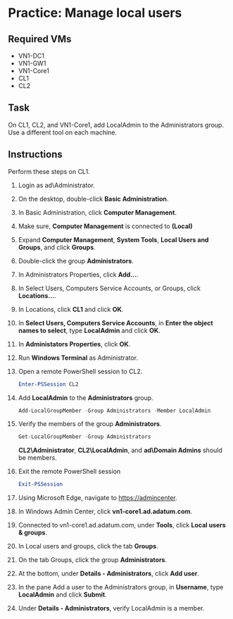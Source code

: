 # Practice: Manage local users

## Required VMs

* VN1-DC1
* VN1-GW1
* VN1-Core1
* CL1
* CL2

## Task

On CL1, CL2, and VN1-Core1, add LocalAdmin to the Administrators group. Use a different tool on each machine.

## Instructions

Perform these steps on CL1.

1. Login as ad\Administrator.
1. On the desktop, double-click **Basic Administration**.
1. In Basic Administration, click **Computer Management**.
1. Make sure, **Computer Management** is connected to **(Local)**
1. Expand **Computer Management**, **System Tools**,  **Local Users and Groups**, and click **Groups**.
1. Double-click the group **Administrators**.
1. In Administrators Properties, click **Add...**.
1. In Select Users, Computers Service Accounts, or Groups, click **Locations...**.
1. In Locations, click **CL1** and click **OK**.
1. In **Select Users, Computers Service Accounts**, in **Enter the object names to select**, type **LocalAdmin** and click **OK**.
1. In **Administators Properties**, click **OK**.
1. Run **Windows Terminal** as Administrator.
1. Open a remote PowerShell session to CL2.

    ````powershell
    Enter-PSSession CL2
    ````

1. Add **LocalAdmin** to the **Administrators** group.

    ````powershell
    Add-LocalGroupMember -Group Administrators -Member LocalAdmin
    ````

1. Verify the members of the group **Administrators**.

    ````powershell
    Get-LocalGroupMember -Group Administrators
    ````

    **CL2\Administrator**, **CL2\LocalAdmin**, and **ad\Domain Admins** should be members.

1. Exit the remote PowerShell session

    ````powershell
    Exit-PSSession
    ````

1. Using Microsoft Edge, navigate to <https://admincenter>.
1. In Windows Admin Center, click **vn1-core1.ad.adatum.com**.
1. Connected to vn1-core1.ad.adatum.com, under **Tools**, click **Local users & groups**.
1. In Local users and groups, click the tab **Groups**.
1. On the tab Groups, click the group **Administrators**.
1. At the bottom, under **Details - Administrators**, click **Add user**.
1. In the pane Add a user to the Administrators group, in **Username**, type **LocalAdmin** and click **Submit**.
1. Under **Details - Administrators**, verify LocalAdmin is a member.
